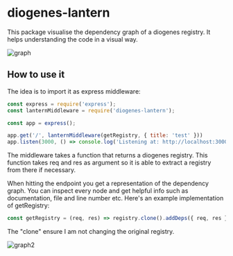 diogenes-lantern
================
This package visualise the dependency graph of a diogenes registry.
It helps understanding the code in a visual way.

![graph](https://user-images.githubusercontent.com/460811/37313595-dda352c0-2647-11e8-86fd-da7f6055ebf5.png)

How to use it
-------------
The idea is to import it as express middleware:
```js
const express = require('express');
const lanternMiddleware = require('diogenes-lantern');

const app = express();

app.get('/', lanternMiddleware(getRegistry, { title: 'test' }))
app.listen(3000, () => console.log('Listening at: http://localhost:3000'))
```
The middleware takes a function that returns a diogenes registry.
This function takes req and res as argument so it is able to extract a registry from there if necessary.

When hitting the endpoint you get a representation of the dependency graph. You can inspect every node and get helpful info such as documentation, file and line number etc.
Here's an example implementation of getRegistry:
```js
const getRegistry = (req, res) => registry.clone().addDeps({ req, res })
```
The "clone" ensure I am not changing the original registry.

![graph2](https://user-images.githubusercontent.com/460811/37313680-339d43b6-2648-11e8-987a-6f14c26809a6.png)
